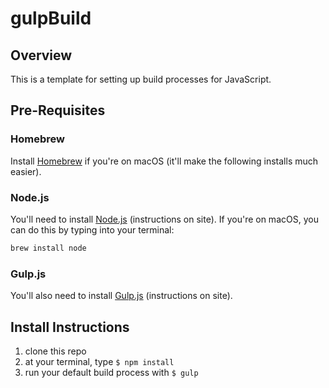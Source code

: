 # gulpBuild

## Overview

This is a template for setting up build processes for JavaScript.

## Pre-Requisites

### Homebrew

Install [Homebrew](https://brew.sh/) if you're on macOS (it'll make the following installs much easier).

### Node.js

You'll need to install [Node.js](https://nodejs.org/en/) (instructions on site). If you're on macOS, you can do this by typing into your terminal:

```bash
brew install node
```

### Gulp.js

You'll also need to install [Gulp.js](https://gulpjs.com/) (instructions on site).

## Install Instructions

1. clone this repo
2. at your terminal, type `$ npm install`
3. run your default build process with `$ gulp`